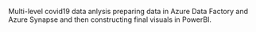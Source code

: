 Multi-level covid19 data anlysis preparing data in Azure Data Factory and Azure Synapse and then constructing final visuals in PowerBI.
